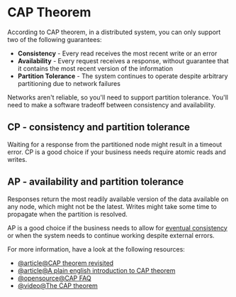 # CAP Theorem

According to CAP theorem, in a distributed system, you can only support two of the following guarantees:

- **Consistency** - Every read receives the most recent write or an error
- **Availability** - Every request receives a response, without guarantee that it contains the most recent version of the information
- **Partition Tolerance** - The system continues to operate despite arbitrary partitioning due to network failures

Networks aren't reliable, so you'll need to support partition tolerance. You'll need to make a software tradeoff between consistency and availability.

## CP - consistency and partition tolerance

Waiting for a response from the partitioned node might result in a timeout error. CP is a good choice if your business needs require atomic reads and writes.

## AP - availability and partition tolerance

Responses return the most readily available version of the data available on any node, which might not be the latest. Writes might take some time to propagate when the partition is resolved.

AP is a good choice if the business needs to allow for [eventual consistency](https://github.com/donnemartin/system-design-primer#eventual-consistency) or when the system needs to continue working despite external errors.

For more information, have a look at the following resources:

- [@article@CAP theorem revisited](http://robertgreiner.com/2014/08/cap-theorem-revisited/)
- [@article@A plain english introduction to CAP theorem](http://ksat.me/a-plain-english-introduction-to-cap-theorem)
- [@opensource@CAP FAQ](https://github.com/henryr/cap-faq)
- [@video@The CAP theorem](https://www.youtube.com/watch?v=k-Yaq8AHlFA)
